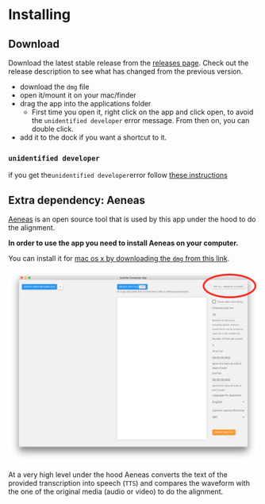 # Installing

## Download <a id="download"></a>

Download the latest stable release from the [releases page](https://github.com/pietrop/subtitlesComposer-app/releases). Check out the release description to see what has changed from the previous version.

* download the `dmg` file
* open it/mount it on your mac/finder
* drag the app into the applications folder
  * First time you open it, right click on the app and click open, to avoid the `unidentified developer` error message. From then on, you can double click.
* add it to the dock if you want a shortcut to it.

### `unidentified developer` <a id="unidentified-developer"></a>

if you get the`unidentified developer`error follow [these instructions](https://support.apple.com/kb/ph18657?locale=en_US)

## Extra dependency: Aeneas

[Aeneas](https://github.com/readbeyond/aeneas) is an open source tool that is used by this app under the hood to do the alignment.

**In order to use the app you need to install Aeneas on your computer.**

You can install it for [mac os x by downloading the `dmg` from this link](https://github.com/sillsdev/aeneas-installer/releases).

![Aeneas in app link ](.gitbook/assets/intro-aeneas-notice.png)

At a very high level under the hood Aeneas converts the text of the provided transcription into speech \(`TTS`\) and compares the waveform with the one of the original media \(audio or video\) to do the alignment.


